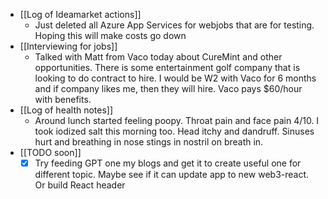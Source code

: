   * [[Log of Ideamarket actions]]
    * Just deleted all Azure App Services for webjobs that are for testing. Hoping this will make costs go down
  * [[Interviewing for jobs]]
    * Talked with Matt from Vaco today about CureMint and other opportunities. There is some entertainment golf company that is looking to do contract to hire. I would be W2 with Vaco for 6 months and if company likes me, then they will hire. Vaco pays $60/hour with benefits. 
  * [[Log of health notes]]
    * Around lunch started feeling poopy. Throat pain and face pain 4/10. I took iodized salt this morning too. Head itchy and dandruff. Sinuses hurt and breathing in nose stings in nostril on breath in. 
  * [[TODO soon]]
    * [x] Try feeding GPT one my blogs and get it to create useful one for different topic. Maybe see if it can update app to new web3-react. Or build React header